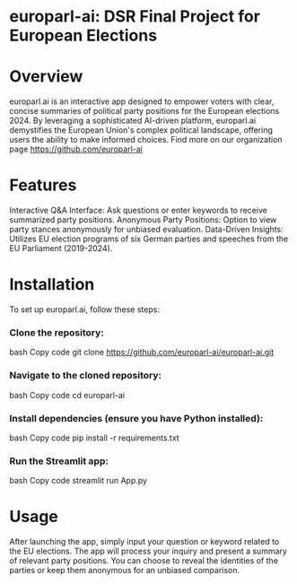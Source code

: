 # europarl-ai: DSR Final Project for European Elections

# Overview
europarl.ai is an interactive app designed to empower voters with clear, concise summaries of political party positions for the European elections 2024. By leveraging a sophisticated AI-driven platform, europarl.ai demystifies the European Union's complex political landscape, offering users the ability to make informed choices. Find more on our organization page https://github.com/europarl-ai

# Features
Interactive Q&A Interface: Ask questions or enter keywords to receive summarized party positions.
Anonymous Party Positions: Option to view party stances anonymously for unbiased evaluation.
Data-Driven Insights: Utilizes EU election programs of six German parties and speeches from the EU Parliament (2019-2024).

# Installation
To set up europarl.ai, follow these steps:

### Clone the repository:
bash
Copy code
git clone https://github.com/europarl-ai/europarl-ai.git

### Navigate to the cloned repository:
bash
Copy code
cd europarl-ai

### Install dependencies (ensure you have Python installed):
bash
Copy code
pip install -r requirements.txt

### Run the Streamlit app:
bash
Copy code
streamlit run App.py

# Usage
After launching the app, simply input your question or keyword related to the EU elections. The app will process your inquiry and present a summary of relevant party positions. You can choose to reveal the identities of the parties or keep them anonymous for an unbiased comparison.
